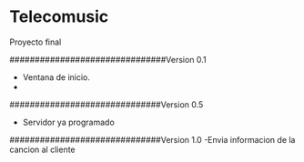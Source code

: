 # Telecomusic
Proyecto final

###############################Version 0.1
- Ventana de inicio.
-

##############################Version 0.5
- Servidor ya programado

##############################Version 1.0
-Envia informacion de la cancion al cliente
